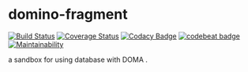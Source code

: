 # domino-fragment
[![Build Status](https://travis-ci.org/furplag/domino-fragment.svg?branch=master)](https://travis-ci.org/furplag/domino-fragment)
[![Coverage Status](https://coveralls.io/repos/github/furplag/domino-fragment/badge.svg?branch=master)](https://coveralls.io/github/furplag/domino-fragment?branch=master)
[![Codacy Badge](https://api.codacy.com/project/badge/Grade/6aa263e3de8842d99b32022953fdfbb3)](https://www.codacy.com/manual/furplag/domino-fragment?utm_source=github.com&amp;utm_medium=referral&amp;utm_content=furplag/domino-fragment&amp;utm_campaign=Badge_Grade)
[![codebeat badge](https://codebeat.co/badges/35e9b5b3-cd84-405d-a2ac-c80bc4b2f024)](https://codebeat.co/projects/github-com-furplag-domino-fragment-master)
[![Maintainability](https://api.codeclimate.com/v1/badges/1e70aa3e988b6815aa87/maintainability)](https://codeclimate.com/github/furplag/domino-fragment/maintainability)

a sandbox for using database with DOMA .
